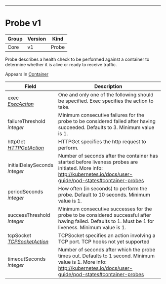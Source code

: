 

-----------
# Probe v1



Group        | Version     | Kind
------------ | ---------- | -----------
Core | v1 | Probe







Probe describes a health check to be performed against a container to determine whether it is alive or ready to receive traffic.

<aside class="notice">
Appears In <a href="#container-v1">Container</a> </aside>

Field        | Description
------------ | -----------
exec <br /> *[ExecAction](#execaction-v1)*  | One and only one of the following should be specified. Exec specifies the action to take.
failureThreshold <br /> *integer*  | Minimum consecutive failures for the probe to be considered failed after having succeeded. Defaults to 3. Minimum value is 1.
httpGet <br /> *[HTTPGetAction](#httpgetaction-v1)*  | HTTPGet specifies the http request to perform.
initialDelaySeconds <br /> *integer*  | Number of seconds after the container has started before liveness probes are initiated. More info: http://kubernetes.io/docs/user-guide/pod-states#container-probes
periodSeconds <br /> *integer*  | How often (in seconds) to perform the probe. Default to 10 seconds. Minimum value is 1.
successThreshold <br /> *integer*  | Minimum consecutive successes for the probe to be considered successful after having failed. Defaults to 1. Must be 1 for liveness. Minimum value is 1.
tcpSocket <br /> *[TCPSocketAction](#tcpsocketaction-v1)*  | TCPSocket specifies an action involving a TCP port. TCP hooks not yet supported
timeoutSeconds <br /> *integer*  | Number of seconds after which the probe times out. Defaults to 1 second. Minimum value is 1. More info: http://kubernetes.io/docs/user-guide/pod-states#container-probes






